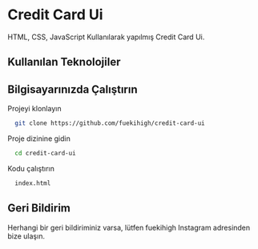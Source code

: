
# Credit Card Ui

HTML, CSS, JavaScript Kullanılarak yapılmış Credit Card Ui.
## Kullanılan Teknolojiler

  
## Bilgisayarınızda Çalıştırın

Projeyi klonlayın

```bash
  git clone https://github.com/fuekihigh/credit-card-ui
```

Proje dizinine gidin

```bash
  cd credit-card-ui
```

Kodu çalıştırın

```bash
  index.html
```

  
## Geri Bildirim

Herhangi bir geri bildiriminiz varsa, lütfen fuekihigh Instagram adresinden bize ulaşın.
  
